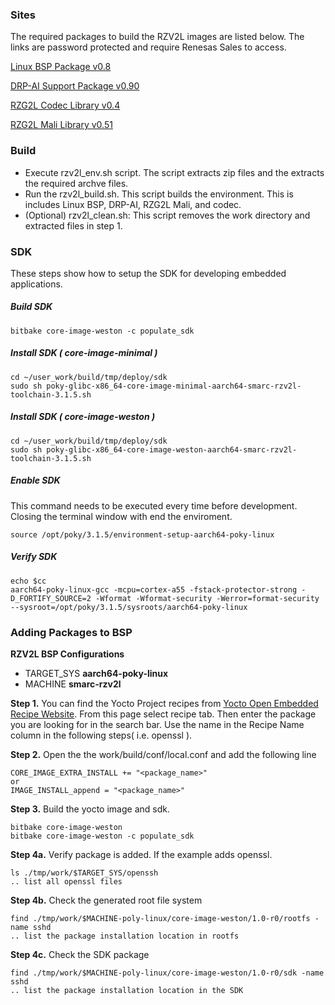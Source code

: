 ### Sites

The required packages to build the RZV2L images are listed below. The links are password protected and require Renesas Sales to access.

[Linux BSP Package v0.8](https://renesasgroup.sharepoint.com/sites/RZG2LRZV2LProductTeam/Shared%20Documents/Forms/AllItems.aspx?csf=1&web=1&e=B9lPfn&cid=0d70f554%2Dfe42%2D4064%2D84d4%2D919eca584c07&FolderCTID=0x012000A9F4D5CD96A4824C87216C4E9E1382E4&id=%2Fsites%2FRZG2LRZV2LProductTeam%2FShared%20Documents%2FGeneral%2FRZV2L%2F2%2EProduct%2F3%2ESoftware%2FRelease%2FRelease%5FPackage%2F2nd%5Frelease&viewid=e306ee10%2De545%2D4d46%2Dab46%2D4823744ef300)

[DRP-AI Support Package v0.90](https://renesasgroup.sharepoint.com/sites/RZG2LRZV2LProductTeam/Shared%20Documents/Forms/AllItems.aspx?csf=1&web=1&e=B9lPfn&cid=0d70f554%2Dfe42%2D4064%2D84d4%2D919eca584c07&FolderCTID=0x012000A9F4D5CD96A4824C87216C4E9E1382E4&id=%2Fsites%2FRZG2LRZV2LProductTeam%2FShared%20Documents%2FGeneral%2FRZV2L%2F2%2EProduct%2F3%2ESoftware%2FRelease%2FRelease%5FPackage%2F2nd%5Frelease&viewid=e306ee10%2De545%2D4d46%2Dab46%2D4823744ef300)

[RZG2L Codec Library v0.4](https://renesasgroup.sharepoint.com/sites/RZGlobalAETeam/Shared%20Documents/Forms/AllItems.aspx?csf=1&web=1&e=aU6A53&cid=7df44a88%2Dffd1%2D4987%2Daa2b%2Dc07988977850&RootFolder=%2Fsites%2FRZGlobalAETeam%2FShared%20Documents%2FGeneral%2FRZ%2DG%2FRZ%2DG2%2FRZG2L%20Codec%20Library%20v0%2E4&FolderCTID=0x01200090898976F43146438DCB95A7808BD610)

[RZG2L Mali Library v0.51](https://renesasgroup.sharepoint.com/sites/RZGlobalAETeam/Shared%20Documents/Forms/AllItems.aspx?csf=1&web=1&e=1b3GMz&cid=ceaa6e58%2Ddccb%2D4215%2Db113%2Db9bbae599b8f&RootFolder=%2Fsites%2FRZGlobalAETeam%2FShared%20Documents%2FGeneral%2FRZ%2DG%2FRZ%2DG2%2FRZG2L%20Mali%20Library%20v0%2E51&FolderCTID=0x01200090898976F43146438DCB95A7808BD610)

### Build

- Execute rzv2l_env.sh script. The script extracts zip files and the extracts the required archve files.
- Run the rzv2l_build.sh. This script builds the environment. This is includes Linux BSP, DRP-AI, RZG2L Mali, and codec.
- (Optional) rzv2l_clean.sh: This script removes the work directory and extracted files in step 1.

###  SDK

These steps show how to setup the SDK for developing embedded applications. 

##### Build SDK

```
bitbake core-image-weston -c populate_sdk
```

##### Install SDK  ( core-image-minimal )

```
cd ~/user_work/build/tmp/deploy/sdk
sudo sh poky-glibc-x86_64-core-image-minimal-aarch64-smarc-rzv2l-toolchain-3.1.5.sh
```

##### Install SDK ( core-image-weston )

```
cd ~/user_work/build/tmp/deploy/sdk
sudo sh poky-glibc-x86_64-core-image-weston-aarch64-smarc-rzv2l-toolchain-3.1.5.sh
```

##### Enable SDK

This command needs to be executed every time before development. Closing the terminal window with end the enviroment. 

```
source /opt/poky/3.1.5/environment-setup-aarch64-poky-linux
```

##### Verify SDK 

```
echo $cc
aarch64-poky-linux-gcc -mcpu=cortex-a55 -fstack-protector-strong -D_FORTIFY_SOURCE=2 -Wformat -Wformat-security -Werror=format-security --sysroot=/opt/poky/3.1.5/sysroots/aarch64-poky-linux
```

### Adding Packages to BSP

**RZV2L BSP Configurations**

- TARGET_SYS	**aarch64-poky-linux**
- MACHINE         **smarc-rzv2l**

**Step 1.** You can find the Yocto Project recipes from [Yocto Open Embedded Recipe Website](https://layers.openembedded.org/layerindex/branch/master/layers/). From this page select recipe tab. Then enter the package you are looking for in the search bar. Use the name in the Recipe Name column in the following steps( i.e. openssl ).

**Step 2.**  Open the the work/build/conf/local.conf and add the following line

```
CORE_IMAGE_EXTRA_INSTALL += "<package_name>"
or
IMAGE_INSTALL_append = "<package_name>"
```

**Step 3.**  Build the yocto image and sdk.

```
bitbake core-image-weston
bitbake core-image-weston -c populate_sdk
```

**Step 4a.**  Verify package is added. If the example adds openssl.

```
ls ./tmp/work/$TARGET_SYS/openssh
.. list all openssl files
```

**Step 4b.**  Check the generated root file system

```
find ./tmp/work/$MACHINE-poly-linux/core-image-weston/1.0-r0/rootfs -name sshd
.. list the package installation location in rootfs
```

**Step 4c.**  Check the SDK package

```
find ./tmp/work/$MACHINE-poly-linux/core-image-weston/1.0-r0/sdk -name sshd
.. list the package installation location in the SDK
```



